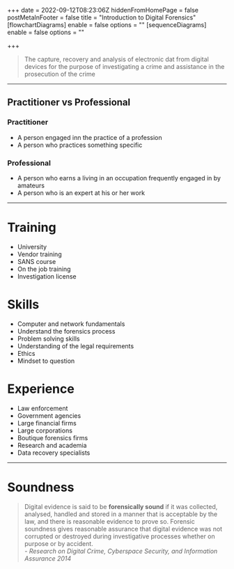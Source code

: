 +++
date = 2022-09-12T08:23:06Z
hiddenFromHomePage = false
postMetaInFooter = false
title = "Introduction to Digital Forensics"
[flowchartDiagrams]
enable = false
options = ""
[sequenceDiagrams]
enable = false
options = ""

+++
> The capture, recovery and analysis of electronic dat from digital devices for the purpose of investigating a crime and assistance in the prosecution of the crime

***

## Practitioner vs Professional

### Practitioner

* A person engaged inn the practice of a profession
* A person who practices something specific

### Professional

* A person who earns a living in an occupation frequently engaged in by amateurs
* A person who is an expert at his or her work

***

# Training

* University
* Vendor training
* SANS course
* On the job training
* Investigation license

# Skills

* Computer and network fundamentals
* Understand the forensics process
* Problem solving skills
* Understanding of the legal requirements
* Ethics
* Mindset to question

# Experience

* Law enforcement
* Government agencies
* Large financial firms
* Large corporations
* Boutique forensics firms
* Research and academia
* Data recovery specialists

***

# Soundness

> Digital evidence is said to be **forensically sound** if it was collected, analysed, handled and stored in a manner that is acceptable by the law, and there is reasonable evidence to prove so. Forensic soundness gives reasonable assurance that digital evidence was not corrupted or destroyed during investigative processes whether on purpose or by accident.  
> _- Research on Digital Crime, Cyberspace Security, and Information Assurance 2014_